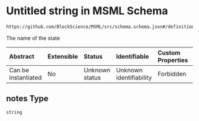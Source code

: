 # Untitled string in MSML Schema

```txt
https://github.com/BlockScience/MSML/src/schema.schema.json#/definitions/State/properties/notes
```

The name of the state

| Abstract            | Extensible | Status         | Identifiable            | Custom Properties | Additional Properties | Access Restrictions | Defined In                                                                                    |
| :------------------ | :--------- | :------------- | :---------------------- | :---------------- | :-------------------- | :------------------ | :-------------------------------------------------------------------------------------------- |
| Can be instantiated | No         | Unknown status | Unknown identifiability | Forbidden         | Allowed               | none                | [schema.schema.json\*](../../out/math_spec_mapping/schema.schema.json "open original schema") |

## notes Type

`string`

